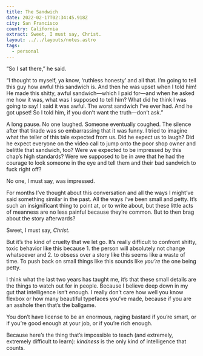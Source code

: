 ```yaml
---
title: The Sandwich
date: 2022-02-17T02:34:45.918Z
city: San Francisco
country: California
extract: Sweet, I must say, Christ.
layout: ../../layouts/notes.astro
tags:
  - personal
---
```

“So I sat there,” he said. 

“I thought to myself, ya know, ‘ruthless honesty’ and all that. I’m going to tell this guy how awful this sandwich is. And then he was upset when I told him! He made this shitty, awful sandwich—which I paid for—and when he asked me how it was, what was I supposed to tell him? What did he think I was going to say! I said it was awful. The worst sandwich I’ve ever had. And he got upset! So I told him, if you don’t want the truth—don’t ask.”

A long pause. No one laughed. Someone eventually coughed. The silence after that tirade was so embarrassing that it was funny. I tried to imagine what the teller of this tale expected from us. Did he expect us to laugh? Did he expect everyone on the video call to jump onto the poor shop owner and belittle that sandwich, too? Were we expected to be impressed by this chap’s high standards? Were we supposed to be in awe that he had the courage to look someone in the eye and tell them and their bad sandwich to fuck right off?

No one, I must say, was impressed.

For months I’ve thought about this conversation and all the ways I might’ve said something similar in the past. All the ways I’ve been small and petty. It’s such an insignificant thing to point at, or to write about, but these little acts of meanness are no less painful because they’re common. But to then brag about the story afterwards? 

Sweet, I must say, _Christ_.

But it’s the kind of cruelty that we let go. It’s really difficult to confront shitty, toxic behavior like this because 1. the person will absolutely not change whatsoever and 2. to obsess over a story like this seems like a waste of time. To push back on small things like this sounds like _you’re_ the one being petty.

I think what the last two years has taught me, it’s that these small details are the things to watch out for in people. Because I believe deep down in my gut that intelligence isn’t enough. I really don’t care how well you know flexbox or how many beautiful typefaces you’ve made, because if you are an asshole then that’s the ballgame. 

You don’t have license to be an enormous, raging bastard if you’re smart, or if you’re good enough at your job, or if you’re rich enough. 

Because here’s the thing that’s impossible to teach (and extremely, extremely difficult to learn): _kindness_ is the only kind of intelligence that counts.